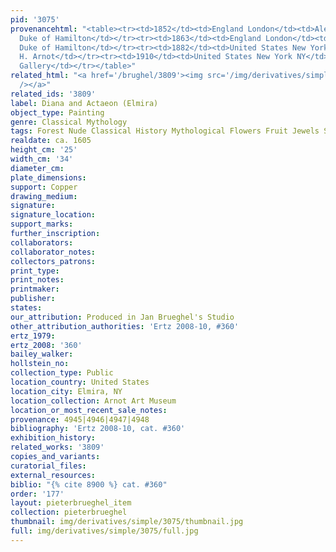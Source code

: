 ```yaml
---
pid: '3075'
provenancehtml: "<table><tr><td>1852</td><td>England London</td><td>Alexander 10th
  Duke of Hamilton</td></tr><tr><td>1863</td><td>England London</td><td>William 12th
  Duke of Hamilton</td></tr><tr><td>1882</td><td>United States New York NY</td><td>Matthias
  H. Arnot</td></tr><tr><td>1910</td><td>United States New York NY</td><td>Arnot Art
  Gallery</td></tr></table>"
related_html: "<a href='/brughel/3809'><img src='/img/derivatives/simple/3809/thumbnail.jpg'
  /></a>"
related_ids: '3809'
label: Diana and Actaeon (Elmira)
object_type: Painting
genre: Classical Mythology
tags: Forest Nude Classical History Mythological Flowers Fruit Jewels Shells
realdate: ca. 1605
height_cm: '25'
width_cm: '34'
diameter_cm:
plate_dimensions:
support: Copper
drawing_medium:
signature:
signature_location:
support_marks:
further_inscription:
collaborators:
collaborator_notes:
collectors_patrons:
print_type:
print_notes:
printmaker:
publisher:
states:
our_attribution: Produced in Jan Brueghel's Studio
other_attribution_authorities: 'Ertz 2008-10, #360'
ertz_1979:
ertz_2008: '360'
bailey_walker:
hollstein_no:
collection_type: Public
location_country: United States
location_city: Elmira, NY
location_collection: Arnot Art Museum
location_or_most_recent_sale_notes:
provenance: 4945|4946|4947|4948
bibliography: 'Ertz 2008-10, cat. #360'
exhibition_history:
related_works: '3809'
copies_and_variants:
curatorial_files:
external_resources:
biblio: "{% cite 8900 %} cat. #360"
order: '177'
layout: pieterbrueghel_item
collection: pieterbrueghel
thumbnail: img/derivatives/simple/3075/thumbnail.jpg
full: img/derivatives/simple/3075/full.jpg
---
```

